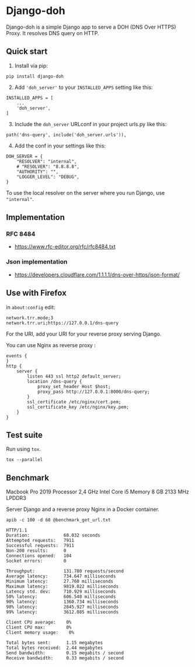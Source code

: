 # Django-doh

Django-doh is a simple Django app to serve a DOH (DNS Over HTTPS) Proxy. It resolves DNS query on HTTP.

## Quick start

1. Install via pip:
```
pip install django-doh
```
2. Add `'doh_server'` to your `INSTALLED_APPS` setting like this:
```
INSTALLED_APPS = [
    ...
    'doh_server',
]
```
3. Include the `doh_server` URLconf in your project urls.py like this:
```
path('dns-query', include('doh_server.urls')),
```
4. Add the conf in your settings like this:
```
DOH_SERVER = {
    "RESOLVER": "internal",
    # "RESOLVER": "8.8.8.8",
    "AUTHORITY": "",
    "LOGGER_LEVEL": "DEBUG",
}
```
To use the local resolver on the server where you run Django, use `"internal"`.

## Implementation

### RFC 8484

* https://www.rfc-editor.org/rfc/rfc8484.txt

### Json implementation

* https://developers.cloudflare.com/1.1.1.1/dns-over-https/json-format/

## Use with Firefox

in `about:config` edit:

    network.trr.mode;3
    network.trr.uri;https://127.0.0.1/dns-query

For the URI, add your URI for your reverse proxy serving Django.

You can use Nginx as reverse proxy :

    events {
    }
    http {
        server {
            listen 443 ssl http2 default_server;
            location /dns-query {
                proxy_set_header Host $host;
                proxy_pass http://127.0.0.1:8000/dns-query;
            }
            ssl_certificate /etc/nginx/cert.pem;
            ssl_certificate_key /etc/nginx/key.pem;
        }
    }

## Test suite

Run using `tox`.

    tox --parallel

## Benchmark

Macbook Pro 2019
Processor 2,4 GHz Intel Core i5
Memory 8 GB 2133 MHz LPDDR3

Server Django and a reverse proxy Nginx in a Docker container.

`apib -c 100 -d 60 @benchmark_get_url.txt`

    HTTP/1.1
    Duration:             60.032 seconds
    Attempted requests:   7911
    Successful requests:  7911
    Non-200 results:      0
    Connections opened:   104
    Socket errors:        0

    Throughput:           131.780 requests/second
    Average latency:      734.647 milliseconds
    Minimum latency:      27.760 milliseconds
    Maximum latency:      9819.022 milliseconds
    Latency std. dev:     710.929 milliseconds
    50% latency:          606.548 milliseconds
    90% latency:          1360.734 milliseconds
    98% latency:          2845.927 milliseconds
    99% latency:          3612.085 milliseconds

    Client CPU average:    0%
    Client CPU max:        0%
    Client memory usage:    0%

    Total bytes sent:      1.15 megabytes
    Total bytes received:  2.44 megabytes
    Send bandwidth:        0.15 megabits / second
    Receive bandwidth:     0.33 megabits / second
